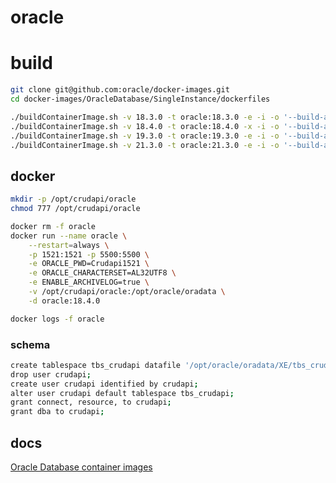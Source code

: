 # oracle

# build
```bash
git clone git@github.com:oracle/docker-images.git
cd docker-images/OracleDatabase/SingleInstance/dockerfiles

./buildContainerImage.sh -v 18.3.0 -t oracle:18.3.0 -e -i -o '--build-arg SLIMMING=false'
./buildContainerImage.sh -v 18.4.0 -t oracle:18.4.0 -x -i -o '--build-arg SLIMMING=false'
./buildContainerImage.sh -v 19.3.0 -t oracle:19.3.0 -e -i -o '--build-arg SLIMMING=false'
./buildContainerImage.sh -v 21.3.0 -t oracle:21.3.0 -e -i -o '--build-arg SLIMMING=false'
```

## docker
```bash
mkdir -p /opt/crudapi/oracle
chmod 777 /opt/crudapi/oracle

docker rm -f oracle
docker run --name oracle \
    --restart=always \
    -p 1521:1521 -p 5500:5500 \
    -e ORACLE_PWD=Crudapi1521 \
    -e ORACLE_CHARACTERSET=AL32UTF8 \
    -e ENABLE_ARCHIVELOG=true \
    -v /opt/crudapi/oracle:/opt/oracle/oradata \
    -d oracle:18.4.0

docker logs -f oracle
``` 

### schema
```bash
create tablespace tbs_crudapi datafile '/opt/oracle/oradata/XE/tbs_crudapi.dbf' size 2048M;
drop user crudapi;
create user crudapi identified by crudapi;
alter user crudapi default tablespace tbs_crudapi;
grant connect, resource, to crudapi;
grant dba to crudapi;
```

## docs
[Oracle Database container images](https://github.com/oracle/docker-images/blob/main/OracleDatabase/SingleInstance/README.md)

